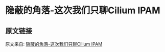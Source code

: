 <!--
 * @Descripttion: 
 * @version: 
 * @Author: cm.d
 * @Date: 2021-10-16 00:15:00
 * @LastEditors: cm.d
 * @LastEditTime: 2021-10-21 17:17:09
-->

# 隐蔽的角落-这次我们只聊Cilium IPAM

## 原文链接

原文来自: [隐蔽的角落-这次我们只聊Cilium IPAM](https://xie.infoq.cn/article/ec8282756ee5b01f736cb4d04)  
